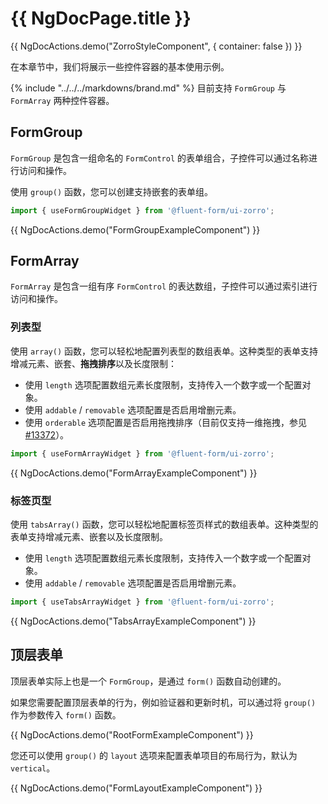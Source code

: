 # {{ NgDocPage.title }}

{{ NgDocActions.demo("ZorroStyleComponent", { container: false }) }}

在本章节中，我们将展示一些控件容器的基本使用示例。

{% include "../../../markdowns/brand.md" %} 目前支持 `FormGroup` 与 `FormArray` 两种控件容器。

## FormGroup

`FormGroup` 是包含一组命名的 `FormControl` 的表单组合，子控件可以通过名称进行访问和操作。

使用 `group()` 函数，您可以创建支持嵌套的表单组。

```ts
import { useFormGroupWidget } from '@fluent-form/ui-zorro';
```

{{ NgDocActions.demo("FormGroupExampleComponent") }}

## FormArray

`FormArray` 是包含一组有序 `FormControl` 的表达数组，子控件可以通过索引进行访问和操作。

### 列表型

使用 `array()` 函数，您可以轻松地配置列表型的数组表单。这种类型的表单支持增减元素、嵌套、**拖拽排序**以及长度限制：

- 使用 `length` 选项配置数组元素长度限制，支持传入一个数字或一个配置对象。
- 使用 `addable` / `removable` 选项配置是否启用增删元素。
- 使用 `orderable` 选项配置是否启用拖拽排序（目前仅支持一维拖拽，参见 [#13372](https://github.com/angular/components/issues/13372)）。

```ts
import { useFormArrayWidget } from '@fluent-form/ui-zorro';
```

{{ NgDocActions.demo("FormArrayExampleComponent") }}

### 标签页型

使用 `tabsArray()` 函数，您可以轻松地配置标签页样式的数组表单。这种类型的表单支持增减元素、嵌套以及长度限制。

- 使用 `length` 选项配置数组元素长度限制，支持传入一个数字或一个配置对象。
- 使用 `addable` / `removable` 选项配置是否启用增删元素。

```ts
import { useTabsArrayWidget } from '@fluent-form/ui-zorro';
```

{{ NgDocActions.demo("TabsArrayExampleComponent") }}

## 顶层表单

顶层表单实际上也是一个 `FormGroup`，是通过 `form()` 函数自动创建的。

如果您需要配置顶层表单的行为，例如验证器和更新时机，可以通过将 `group()` 作为参数传入 `form()` 函数。

{{ NgDocActions.demo("RootFormExampleComponent") }}

您还可以使用 `group()` 的 `layout` 选项来配置表单项目的布局行为，默认为 `vertical`。

{{ NgDocActions.demo("FormLayoutExampleComponent") }}
